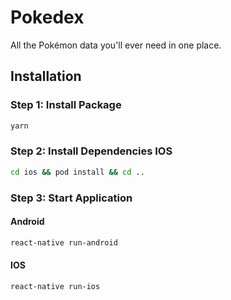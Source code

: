 # Pokedex

All the Pokémon data you'll ever need in one place.

## Installation

### Step 1: Install Package 

```bash
yarn
```

### Step 2: Install Dependencies IOS

```bash
cd ios && pod install && cd ..
```

### Step 3: Start Application

#### Android

```bash
react-native run-android
```

#### IOS

```bash
react-native run-ios
```